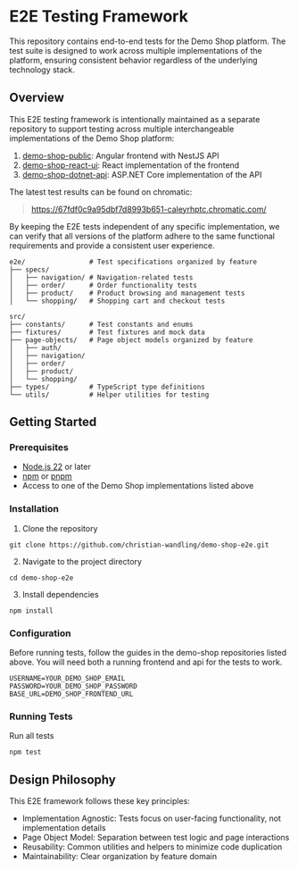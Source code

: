 # E2E Testing Framework

This repository contains end-to-end tests for the Demo Shop platform. The test suite is designed to work across multiple
implementations of the platform, ensuring consistent behavior regardless of the underlying technology stack.

## Overview

This E2E testing framework is intentionally maintained as a separate repository to support testing across multiple
interchangeable implementations of the Demo Shop platform:

1. [demo-shop-public](http://github.com/christian-wandling/demo-shop-public): Angular frontend with NestJS API
2. [demo-shop-react-ui](http://github.com/christian-wandling/demo-shop-react-ui): React implementation of the frontend
3. [demo-shop-dotnet-api](http://github.com/christian-wandling/demo-shop-dotnet-api): ASP.NET Core implementation of the API

The latest test results can be found on chromatic:
> <a href="https://67fdf0c9a95dbf7d8993b651-caleyrhptc.chromatic.com/" target="\_blank">https://67fdf0c9a95dbf7d8993b651-caleyrhptc.chromatic.com/</a>

By keeping the E2E tests independent of any specific implementation, we can verify that all versions of the platform 
adhere to the same functional requirements and provide a consistent user experience.

```
e2e/                # Test specifications organized by feature
├── specs/
│   ├── navigation/ # Navigation-related tests
│   ├── order/      # Order functionality tests
│   ├── product/    # Product browsing and management tests
│   └── shopping/   # Shopping cart and checkout tests

src/
├── constants/      # Test constants and enums
├── fixtures/       # Test fixtures and mock data
├── page-objects/   # Page object models organized by feature
│   ├── auth/
│   ├── navigation/
│   ├── order/
│   ├── product/
│   └── shopping/
├── types/          # TypeScript type definitions
└── utils/          # Helper utilities for testing
```

## Getting Started

### Prerequisites

- <a href="https://nodejs.org/en" target="\_blank">Node.js 22</a> or later
- <a href="https://www.npmjs.com/" target="\_blank">npm</a> or <a href="https://pnpm.io/installation" target="\_blank">pnpm</a>
- Access to one of the Demo Shop implementations listed above

### Installation

1. Clone the repository
```
git clone https://github.com/christian-wandling/demo-shop-e2e.git
```

2. Navigate to the project directory
```
cd demo-shop-e2e
```

3. Install dependencies
```
npm install
```

### Configuration

Before running tests, follow the guides in the demo-shop repositories listed above. You will need both a running 
frontend and api for the tests to work.

```
USERNAME=YOUR_DEMO_SHOP_EMAIL
PASSWORD=YOUR_DEMO_SHOP_PASSWORD
BASE_URL=DEMO_SHOP_FRONTEND_URL
```

### Running Tests

Run all tests
```
npm test
```

## Design Philosophy

This E2E framework follows these key principles:

- Implementation Agnostic: Tests focus on user-facing functionality, not implementation details
- Page Object Model: Separation between test logic and page interactions
- Reusability: Common utilities and helpers to minimize code duplication
- Maintainability: Clear organization by feature domain